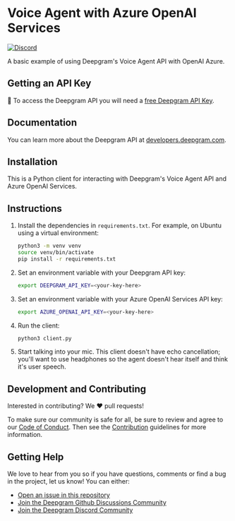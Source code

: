 # Voice Agent with Azure OpenAI Services

 [![Discord](https://dcbadge.vercel.app/api/server/xWRaCDBtW4?style=flat)](https://discord.gg/xWRaCDBtW4)

A basic example of using Deepgram's Voice Agent API with OpenAI Azure.

## Getting an API Key

🔑 To access the Deepgram API you will need a [free Deepgram API Key](https://console.deepgram.com/signup?jump=keys).

## Documentation

You can learn more about the Deepgram API at [developers.deepgram.com](https://developers.deepgram.com/docs).

## Installation

This is a Python client for interacting with Deepgram's Voice Agent API and Azure OpenAI Services.

## Instructions

1. Install the dependencies in `requirements.txt`. For example, on Ubuntu using a virtual environment:

    ```bash
    python3 -m venv venv
    source venv/bin/activate
    pip install -r requirements.txt
    ```

2. Set an environment variable with your Deepgram API key:

    ```bash
    export DEEPGRAM_API_KEY=<your-key-here>
    ```
3. Set an environment variable with your Azure OpenAI Services API key:

    ```bash
    export AZURE_OPENAI_API_KEY=<your-key-here>
    ```

3. Run the client:

    ```bash
    python3 client.py
    ```

4. Start talking into your mic. This client doesn't have echo cancellation; you'll want to use headphones so the agent doesn't hear itself and think it's user speech.


## Development and Contributing

Interested in contributing? We ❤️ pull requests!

To make sure our community is safe for all, be sure to review and agree to our
[Code of Conduct](./.github/CODE_OF_CONDUCT.md). Then see the
[Contribution](./.github/CONTRIBUTING.md) guidelines for more information.

## Getting Help

We love to hear from you so if you have questions, comments or find a bug in the
project, let us know! You can either:

- [Open an issue in this repository](https://github.com/deepgram/voice-agent-azure-open-ai-services/issues/new)
- [Join the Deepgram Github Discussions Community](https://github.com/orgs/deepgram/discussions)
- [Join the Deepgram Discord Community](https://discord.gg/xWRaCDBtW4)

[license]: LICENSE.txt
